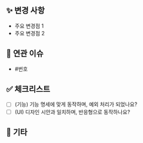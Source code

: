 ## ✨ 변경 사항
- 주요 변경점 1
- 주요 변경점 2

## 🔄 연관 이슈
- #번호

## ✅ 체크리스트
- [ ] (기능) 기능 명세에 맞게 동작하며, 예외 처리가 되었나요?
- [ ] (UI) 디자인 시안과 일치하며, 반응형으로 동작하나요?

## 📖 기타
<!-- 필요한 추가 설명 -->
